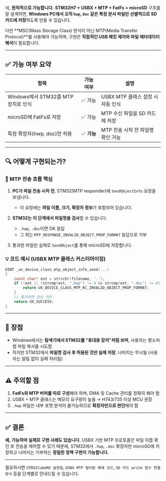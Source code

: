 네, **원칙적으로 가능합니다.**
**STM32H7 + USBX + MTP + FatFs + microSD** 구조를 잘 설계하면, **Windows PC에서 오직 `hwp`, `doc` 같은 특정 문서 파일만 선별적으로 SD 카드에 저장**하도록 만들 수 있습니다.

다만 \*\*MSC(Mass Storage Class) 방식이 아닌 MTP(Media Transfer Protocol)\*\*를 사용해야 가능하며, 구현은 **직접적인 USB 패킷 제어와 파일 메타데이터 해석**이 필요합니다.

---

## ✅ 가능 여부 요약

| 항목                          | 가능 여부    | 설명                      |
| --------------------------- | -------- | ----------------------- |
| Windows에서 STM32를 MTP 장치로 인식 | ✅ 가능     | USBX MTP 클래스 설정 시 자동 인식 |
| microSD에 FatFs로 저장          | ✅ 가능     | MTP 수신 파일을 SD 카드에 저장    |
| 특정 확장자(hwp, doc)만 허용        | ✅ **가능** | MTP 전송 시작 전 파일명 확인 가능   |

---

## 🔍 어떻게 구현되는가?

### 📌 MTP 전송 흐름 핵심

1. **PC가 파일 전송 시작 전**, STM32(MTP responder)에 `SendObjectInfo` 요청을 보냅니다.

   * 이 요청에는 **파일 이름, 크기, 확장자 정보**가 포함되어 있습니다.
2. **STM32는 이 단계에서 파일명을 검사**할 수 있습니다.

   * `.hwp`, `.doc`이면 OK 응답
   * 그 외는 `MTP_RESPONSE_INVALID_OBJECT_PROP_FORMAT` 응답으로 거부
3. 통과한 파일만 실제로 `SendObject`를 통해 microSD에 저장합니다.

### 💡 코드 예시 (USBX MTP 클래스 커스터마이징)

```c
UINT _ux_device_class_mtp_object_info_send(...)
{
    const char* ext = strrchr(filename, '.');
    if (!ext || (strcmp(ext, ".hwp") != 0 && strcmp(ext, ".doc") != 0)) {
        return UX_DEVICE_CLASS_MTP_RC_INVALID_OBJECT_PROP_FORMAT;
    }
    // 통과하면 정상 처리
    return UX_SUCCESS;
}
```

---

## 🔐 장점

* Windows에서는 **탐색기에서 STM32를 "휴대용 장치"처럼 보며**, 사용자는 평소처럼 파일 복사를 시도함
* 하지만 STM32에서 **파일명 검사 후 허용된 것만 실제 저장**, 나머지는 무시됨 (사용자는 알림 없이 실패 처리됨)

---

## ⚠️ 주의할 점

1. **FatFs와 MTP 버퍼를 따로 구성**해야 하며, DMA 및 Cache 관리를 정확히 해야 함
2. USBX + MTP 클래스는 메모리 요구량이 높음 → H743/735 이상 MCU 권장
3. `.hwp` 파일은 내부 포맷 분석이 불가능하므로 **확장자만으로 판단**해야 함

---

## ✅ 결론

**예, 가능하며 실제로 구현 사례도 있습니다.**
USBX 기반 MTP 프로토콜은 파일 이름 확인 후 전송을 제어할 수 있기 때문에,
STM32에서 `.hwp`, `.doc` 확장자만 microSD에 저장하고 나머지는 거부하는 **정밀한 정책 구현이 가능합니다.**

---

필요하시면 `STM32CubeMX 설정법`, `USBX MTP 필터링 예제 코드`, `SD 카드 write 함수 연결 방식` 등을 단계별로 안내드릴 수 있습니다.
